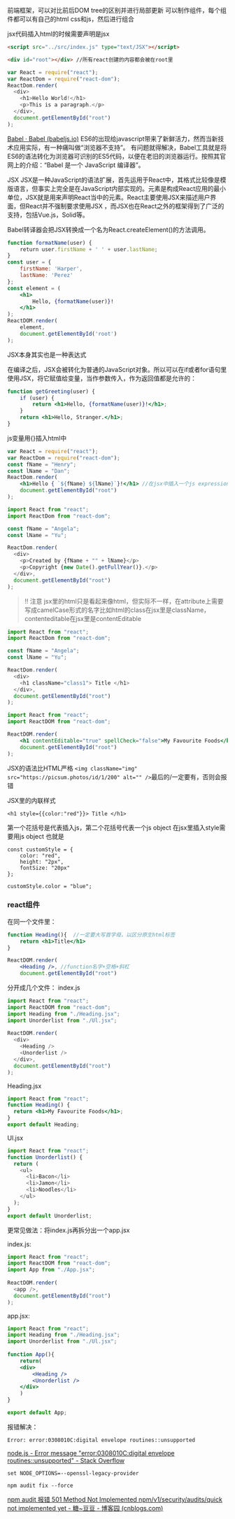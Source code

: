 
前端框架，可以对比前后DOM tree的区别并进行局部更新
可以制作组件，每个组件都可以有自己的html css和js，然后进行组合

jsx代码插入html的时候需要声明是jsx
```html
<script src="../src/index.js" type="text/JSX"></script>
``` 

```html
<div id="root"></div> //所有react创建的内容都会被在root里
```

```jsx
var React = require("react");
var ReactDom = require("react-dom");
ReactDom.render(
  <div>
    <h1>Hello World!</h1>
    <p>This is a paragraph.</p>
  </div>,
  document.getElementById("root")
);
```

[Babel · Babel (babeljs.io)](https://babeljs.io/)
ES6的出现给javascript带来了新鲜活力，然而当新技术应用实际，有一种痛叫做“浏览器不支持”。
有问题就得解决，Babel工具就是将ES6的语法转化为浏览器可识别的ES5代码，以便在老旧的浏览器运行。按照其官网上的介绍：“Babel 是一个 JavaScript 编译器”。

JSX
JSX是一种JavaScript的语法扩展，首先运用于React中，其格式比较像是模版语言，但事实上完全是在JavaScript内部实现的。元素是构成React应用的最小单位，JSX就是用来声明React当中的元素。React主要使用JSX来描述用户界面，但React并不强制要求使用JSX ，而JSX也在React之外的框架得到了广泛的支持，包括Vue.js，Solid等。

Babel转译器会把JSX转换成一个名为React.createElement()的方法调用。

```jsx
function formatName(user) { 
	return user.firstName + ' ' + user.lastName; 
} 
const user = { 
    firstName: 'Harper', 
    lastName: 'Perez' 
}; 
const element = ( 
	<h1> 
		Hello, {formatName(user)}! 
	</h1> 
); 
ReactDOM.render( 
	element, 
	document.getElementById('root') 
);
```

JSX本身其实也是一种表达式

在编译之后，JSX会被转化为普通的JavaScript对象。所以可以在if或者for语句里使用JSX，将它赋值给变量，当作参数传入，作为返回值都是允许的：

```jsx
function getGreeting(user) { 
	if (user) { 
		return <h1>Hello, {formatName(user)}!</h1>; 
	} 
	return <h1>Hello, Stranger.</h1>; 
}
```

js变量用{}插入html中

```jsx
var React = require("react");
var ReactDom = require("react-dom");
const fName = "Henry";
const lName = "Dan";
ReactDom.render(
	<h1>Hello { `${fName} ${lName}`}!</h1> //在jsx中插入一个js expression，这个expression用了js里的往字符串里插入变量的`${}`方法
	document.getElementById("root")
);
```

```jsx
import React from "react";
import ReactDom from "react-dom";

const fName = "Angela";
const lName = "Yu";

ReactDom.render(
  <div>
    <p>Created by {fName + "" + lName}</p>
    <p>Copyright {new Date().getFullYear()}.</p>
  </div>,
  document.getElementById("root")
);
```

>!! 注意 jsx里的html只是看起来像html，但实际不一样，在attribute上需要写成camelCase形式的名字比如html的class在jsx里是className，contenteditable在jsx里是contentEditable

```jsx
import React from "react";
import ReactDom from "react-dom";

const fName = "Angela";
const lName = "Yu";

ReactDom.render(
  <div>
    <h1 className="class1"> Title </h1>
  </div>,
  document.getElementById("root")
);
```

```jsx
import React from "react";
import ReactDOM from "react-dom";

ReactDOM.render(
	<h1 contentEditable="true" spellCheck="false">My Favourite Foods</h1>, //camelCase形式写attributes
	document.getElementById("root")
);
```

JSX的语法比HTML严格
`<img className="img" src="https://picsum.photos/id/1/200" alt="" />`最后的/一定要有，否则会报错

JSX里的内联样式
```JSX
<h1 style={{color:"red"}}> Title </h1>
```
第一个花括号是代表插入js，第二个花括号代表一个js object
在jsx里插入style需要用js object
也就是
```JSX
const customStyle = {
	color: "red",
	height: "2px",
	fontSize: "20px"
};

customStyle.color = "blue";
```

### react组件

在同一个文件里：
```jsx
function Heading(){  //一定要大写首字母，以区分原生html标签
	return <h1>Title</h1>
}

ReactDOM.render(
	<Heading />, //function名字+空格+斜杠
	document.getElementById("root")
```

分开成几个文件：
index.js
```jsx
import React from "react";
import ReactDOM from "react-dom";
import Heading from "./Heading.jsx";
import Unorderlist from "./Ul.jsx";
  
ReactDOM.render(
  <div>
    <Heading />
    <Unorderlist />
  </div>,
  document.getElementById("root")
);
```

Heading.jsx
```jsx
import React from "react";
function Heading() {
  return <h1>My Favourite Foods</h1>;
}
export default Heading;
```

Ul.jsx
```jsx
import React from "react";
function Unorderlist() {
  return (
    <ul>
      <li>Bacon</li>
      <li>Jamon</li>
      <li>Noodles</li>
    </ul>
  );
}
export default Unorderlist;
```

更常见做法：将index.js再拆分出一个app.jsx

index.js:
```jsx
import React from "react";
import ReactDOM from "react-dom";
import App from "./App.jsx";
  
ReactDOM.render(
  <app />,
  document.getElementById("root")
);
```

app.jsx:
```jsx
import React from "react";
import Heading from "./Heading.jsx";
import Unorderlist from "./Ul.jsx";
  
function App(){
	return(
	<div>
		<Heading />
		<Unorderlist />
	</div>
	)
}

export default App;
```

报错解决：
```
Error: error:0308010C:digital envelope routines::unsupported
```
[node.js - Error message "error:0308010C:digital envelope routines::unsupported" - Stack Overflow](https://stackoverflow.com/questions/69692842/error-message-error0308010cdigital-envelope-routinesunsupported)

```command
set NODE_OPTIONS=--openssl-legacy-provider
```
```command
npm audit fix --force
```

[npm audit 报错 501 Method Not Implemented npm/v1/security/audits/quick not implemented yet - 糖~豆豆 - 博客园 (cnblogs.com)](https://www.cnblogs.com/sugartang/p/17637689.html)
